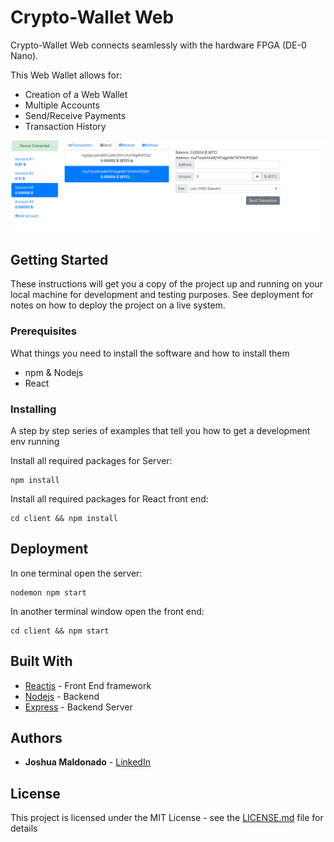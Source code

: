 # Crypto-Wallet Web

Crypto-Wallet Web connects seamlessly with the hardware FPGA (DE-0 Nano). 

This Web Wallet allows for:

* Creation of a Web Wallet
* Multiple Accounts
* Send/Receive Payments
* Transaction History

<img src="https://github.com/jmaldon1/Crypto_wallet_web/blob/master/readme_images/frontend_ui.png" alt="frontend ui" width="700"/>

## Getting Started

These instructions will get you a copy of the project up and running on your local machine for development and testing purposes. See deployment for notes on how to deploy the project on a live system.

### Prerequisites

What things you need to install the software and how to install them

* npm & Nodejs
* React

### Installing

A step by step series of examples that tell you how to get a development env running

Install all required packages for Server:

```
npm install 
```

Install all required packages for React front end:

```
cd client && npm install
```


## Deployment

In one terminal open the server:

```
nodemon npm start
```

In another terminal window open the front end:

```
cd client && npm start
```

## Built With

* [Reactjs](https://reactjs.org/) - Front End framework
* [Nodejs](https://nodejs.org/en/) - Backend 
* [Express](https://expressjs.com) - Backend Server

## Authors

* **Joshua Maldonado** - [LinkedIn](https://www.linkedin.com/in/joshua-maldonado/)

## License

This project is licensed under the MIT License - see the [LICENSE.md](LICENSE.md) file for details

